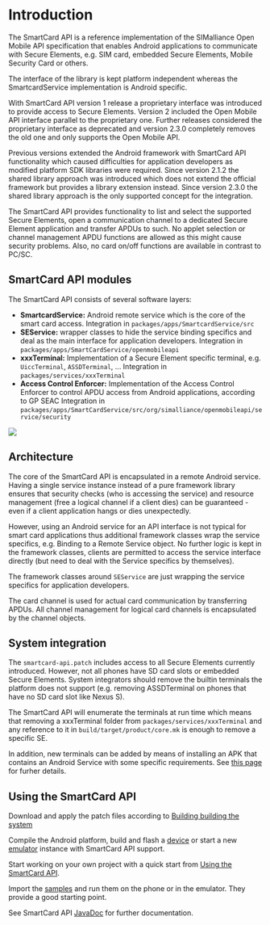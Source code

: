 # Introduction #

The SmartCard API is a reference implementation of the SIMalliance Open Mobile API specification that enables Android applications to communicate with Secure Elements, e.g. SIM card, embedded Secure Elements, Mobile Security Card or others.

The interface of the library is kept platform independent whereas the SmartcardService implementation is Android specific.

With SmartCard API version 1 release a proprietary interface was introduced to provide access to Secure Elements. Version 2 included the Open Mobile API interface parallel to the proprietary one. Further releases considered the proprietary interface as deprecated and version 2.3.0 completely removes the old one and only supports the Open Mobile API.

Previous versions extended the Android framework with SmartCard API functionality which caused difficulties for application developers as modified platform SDK libraries were required. Since version 2.1.2 the shared library approach was introduced which does not extend the official framework but provides a library extension instead. Since version 2.3.0 the shared library approach is the only supported concept for the integration.

The SmartCard API provides functionality to list and select the supported Secure Elements, open a communication channel to a dedicated Secure Element application and transfer APDUs to such. No applet selection or channel management APDU functions are allowed as this might cause security problems. Also, no card on/off functions are available in contrast to PC/SC.

## SmartCard API modules ##
The SmartCard API consists of several software layers:
  * <b>SmartcardService:</b> Android remote service which is the core of the smart card access. Integration in <code>packages/apps/SmartcardService/src</code>
  * <b>SEService:</b> wrapper classes to hide the service binding specifics and deal as the main interface for application developers. Integration in <code>packages/apps/SmartCardService/openmobileapi</code>
  * <b>xxxTerminal:</b> Implementation of a Secure Element specific terminal, e.g. <code>UiccTerminal</code>, <code>ASSDTerminal</code>, ... Integration in <code>packages/services/xxxTerminal</code>
  * <b>Access Control Enforcer:</b> Implementation of the Access Control Enforcer to control APDU access from Android applications, according to GP SEAC Integration in <code>packages/apps/SmartCardService/src/org/simalliance/openmobileapi/service/security</code>

![](https://cloud.githubusercontent.com/assets/11645011/6865131/124e176c-d46b-11e4-9565-3fba4aea60e3.png)




## Architecture ##
The core of the SmartCard API is encapsulated in a remote Android service. Having a single service instance instead of a pure framework library ensures that security checks (who is accessing the service) and resource management (free a logical channel if a client dies) can be guaranteed - even if a client application hangs or dies unexpectedly.

However, using an Android service for an API interface is not typical for smart card applications thus additional framework classes wrap the service specifics, e.g. Binding to a Remote Service object. No further logic is kept in the framework classes, clients are permitted to access the service interface directly (but need to deal with the Service specifics by themselves).

The framework classes around `SEService` are just wrapping the service specifics for application developers.

The card channel is used for actual card communication by transferring APDUs. All channel management for logical card channels is encapsulated by the channel objects.

## System integration ##
The `smartcard-api.patch` includes access to all Secure Elements currently introduced. However, not all phones have SD card slots or embedded Secure Elements. System integrators should remove the builtin terminals the platform does not support (e.g. removing ASSDTerminal on phones that have no SD card slot like Nexus S).

The SmartCard API will enumerate the terminals at run time which means that removing a xxxTerminal folder from <code>packages/services/xxxTerminal</code> and any reference to it in <code>build/target/product/core.mk</code> is enough to remove a specific SE.

In addition, new terminals can be added by means of installing an APK that contains an Android Service with some specific requirements. See [this page](AddonTerminal) for furher details.

## Using the SmartCard API ##
Download and apply the patch files according to [Building building the system](BuildingTheSystem)

Compile the Android platform, build and flash a [device]([UNMAINTAINED]-Devices) or start a new [emulator](EmulatorExtension) instance with SmartCard API support.

Start working on your own project with a quick start from [Using the SmartCard API](UsingSmartCardAPI).

Import the [samples](https://github.com/seek-for-android/) and run them on the phone or in the emulator. They provide a good starting point.

See SmartCard API [JavaDoc](http://seek-for-android.github.io/javadoc/) for further documentation.

